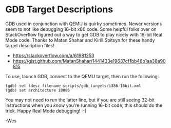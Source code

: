 # GDB Target Descriptions
GDB used in conjunction with QEMU is quirky sometimes. Newer versions seem to
not like debugging 16-bit x86 code. Some helpful folks over on StackOverflow
figured out a way to get GDB to play nicely with 16-bit Real Mode code. Thanks
to Matan Shahar and Kirill Spitsyn for these handy target description files!
  * https://stackoverflow.com/a/61981253  
  * https://gist.github.com/MatanShahar/1441433e19637cf1bb46b1aa38a90815

To use, launch GDB, connect to the QEMU target, then run the following:
```
(gdb) set tdesc filename scripts/gdb_targets/i386-16bit.xml
(gdb) set architecture i8086
```

You may not need to run the latter line, but if you are still seeing 32-bit
instructions when you *know* you're running 16-bit code, this should do the
trick. Happy Real Mode debugging! :-)


-Wes
